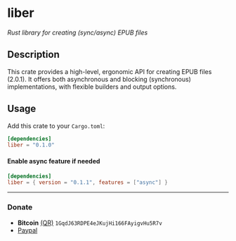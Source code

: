# liber
*Rust library for creating (sync/async) EPUB files*

## Description
This crate provides a high-level, ergonomic API for creating EPUB files (2.0.1). 
It offers both asynchronous and blocking (synchronous) implementations, with flexible builders and output options. 

## Usage
Add this crate to your `Cargo.toml`:

```toml
[dependencies]
liber = "0.1.0"
```

#### Enable async feature if needed

```toml
[dependencies]
liber = { version = "0.1.1", features = ["async"] }
```

---

### Donate
- **Bitcoin** [(QR)](https://raw.githubusercontent.com/javiorfo/img/master/crypto/bitcoin.png)  `1GqdJ63RDPE4eJKujHi166FAyigvHu5R7v`
- [Paypal](https://www.paypal.com/donate/?hosted_button_id=FA7SGLSCT2H8G)

